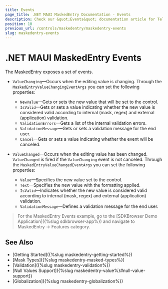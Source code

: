 ```yaml
---
title: Events
page_title: .NET MAUI MaskedEntry Documentation - Events
description: Check our &quot;Events&quot; documentation article for Telerik MaskedEntry for .NET MAUI.
position: 10
previous_url: /controls/maskedentry/maskedentry-events
slug: maskedentry-events
---
```


# .NET MAUI MaskedEntry Events

The MaskedEntry exposes a set of events.

* `ValueChanging`&mdash;Occurs when the editing value is changing. Through the `MaskedEntryValueChangingEventArgs` you can set the following properties:

	* `NewValue`&mdash;Gets or sets the new value that will be set to the control.
	* `IsValid`&mdash;Gets or sets a value indicating whether the new value is considered valid according to internal (mask, regex) and external (application) validation.
	* `ValidationErrors`&mdash;Gets a list of the internal validation errors.
	* `ValidationMessage`&mdash;Gets or sets a validation message for the end user.
	* `Cancel`&mdash;Gets or sets a value indicating whether the event will be canceled.

* `ValueChanged`&mdash;Occurs when the editing value has been changed. `ValueChanged` is fired if the `ValueChanging` event is not canceled. Through the `MaskedEntryValueChangedEventArgs` you can set the following properties:

	* `Value`&mdash;Specifies the new value set to the control.
	* `Text`&mdash;Specifies the new value with the formatting applied.
	* `IsValid`&mdash;Indicates whether the new value is considered valid according to internal (mask, regex) and external (application) validation.
	* `ValidationMessage`&mdash;Defines a validation message for the end user.

> For the MaskedEntry Events example, go to the [SDKBrowser Demo Application]({%slug sdkbrowser-app%}) and navigate to MaskedEntry -> Features category.

## See Also

- [Getting Started]({%slug maskedentry-getting-started%})
- [Mask Types]({%slug maskedentry-masked-types%})
- [Validation]({%slug maskedentry-validation%})
- [Null Values Support]({%slug maskedentry-value%}#null-value-support})
- [Globalization]({%slug maskedentry-globalization%})
